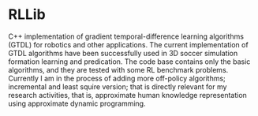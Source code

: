 RLLib
=====

C++ implementation of gradient temporal-difference learning algorithms (GTDL) for robotics and other applications.
The current implementation of GTDL algorithms have been successfully used in 3D soccer simulation formation learning
and predication. The code base contains only the basic algorithms, and they are tested with some RL benchmark problems. Currently I am in the process of adding more off-policy algorithms; incremental and least squire version; 
that is directly relevant for my research activities, that is, approximate human knowledge representation using approximate dynamic 
programming. 
